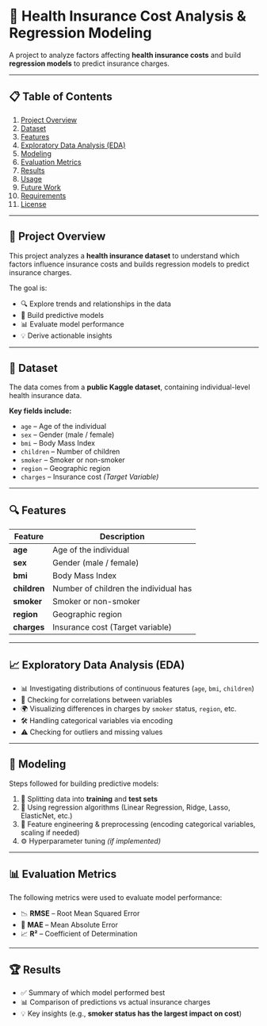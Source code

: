 # 🏥 Health Insurance Cost Analysis & Regression Modeling  

A project to analyze factors affecting **health insurance costs** and build **regression models** to predict insurance charges.  

---

## 📋 Table of Contents  
1. [Project Overview](#-project-overview)  
2. [Dataset](#-dataset)  
3. [Features](#-features)  
4. [Exploratory Data Analysis (EDA)](#-exploratory-data-analysis-eda)  
5. [Modeling](#-modeling)  
6. [Evaluation Metrics](#-evaluation-metrics)  
7. [Results](#-results)  
8. [Usage](#-usage)  
9. [Future Work](#-future-work)  
10. [Requirements](#-requirements)  
11. [License](#-license)  

---

## 🧐 Project Overview  
This project analyzes a **health insurance dataset** to understand which factors influence insurance costs and builds regression models to predict insurance charges.  

The goal is:  
- 🔍 Explore trends and relationships in the data  
- 🤖 Build predictive models  
- 📊 Evaluate model performance  
- 💡 Derive actionable insights  

---

## 📂 Dataset  
The data comes from a **public Kaggle dataset**, containing individual-level health insurance data.  

**Key fields include:**  
- `age` – Age of the individual  
- `sex` – Gender (male / female)  
- `bmi` – Body Mass Index  
- `children` – Number of children  
- `smoker` – Smoker or non-smoker  
- `region` – Geographic region  
- `charges` – Insurance cost *(Target Variable)*  

---

## 🔍 Features  

| Feature   | Description |
|-----------|-------------|
| **age**   | Age of the individual |
| **sex**   | Gender (male / female) |
| **bmi**   | Body Mass Index |
| **children** | Number of children the individual has |
| **smoker** | Smoker or non-smoker |
| **region** | Geographic region |
| **charges** | Insurance cost (Target variable) |

---

## 📈 Exploratory Data Analysis (EDA)  
- 📊 Investigating distributions of continuous features (`age`, `bmi`, `children`)  
- 🔗 Checking for correlations between variables  
- 🌍 Visualizing differences in charges by `smoker` status, `region`, etc.  
- 🛠 Handling categorical variables via encoding  
- ⚠️ Checking for outliers and missing values  

---

## 🤖 Modeling  
Steps followed for building predictive models:  
1. 📂 Splitting data into **training** and **test sets**  
2. 🔨 Using regression algorithms (Linear Regression, Ridge, Lasso, ElasticNet, etc.)  
3. 🧩 Feature engineering & preprocessing (encoding categorical variables, scaling if needed)  
4. ⚙️ Hyperparameter tuning *(if implemented)*  

---

## 📊 Evaluation Metrics  
The following metrics were used to evaluate model performance:  
- 📉 **RMSE** – Root Mean Squared Error  
- 📏 **MAE** – Mean Absolute Error  
- 📈 **R²** – Coefficient of Determination  

---

## 🏆 Results  
- ✅ Summary of which model performed best  
- 📊 Comparison of predictions vs actual insurance charges  
- 💡 Key insights (e.g., **smoker status has the largest impact on cost**)  
